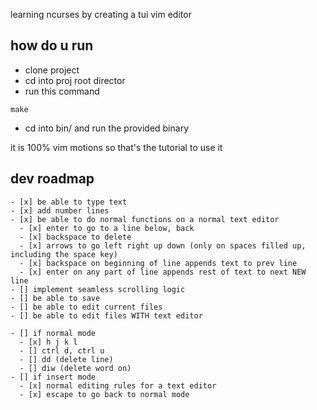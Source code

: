 learning ncurses by creating a tui vim editor

## how do u run

- clone project
- cd into proj root director
- run this command

```
make
```

- cd into bin/ and run the provided binary

it is 100% vim motions so that's the tutorial to use it

## dev roadmap

```
- [x] be able to type text
- [x] add number lines
- [x] be able to do normal functions on a normal text editor
  - [x] enter to go to a line below, back 
  - [x] backspace to delete 
  - [x] arrows to go left right up down (only on spaces filled up, including the space key) 
  - [x] backspace on beginning of line appends text to prev line
  - [x] enter on any part of line appends rest of text to next NEW line
- [] implement seamless scrolling logic
- [] be able to save
- [] be able to edit current files
- [] be able to edit files WITH text editor

- [] if normal mode
  - [x] h j k l
  - [] ctrl d, ctrl u
  - [] dd (delete line)
  - [] diw (delete word on)
- [] if insert mode
  - [x] normal editing rules for a text editor
  - [x] escape to go back to normal mode
```
